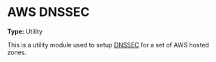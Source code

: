 # AWS DNSSEC

**Type:** Utility

This is a utility module used to setup [DNSSEC](https://developers.cloudflare.com/dns/dnssec/) for a set of AWS hosted zones.